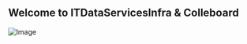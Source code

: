 ## Welcome to ITDataServicesInfra & Colleboard
![Image](https://www.collegeboard.org/sites/default/files/styles/all_access_image_style/public/cbnew_Kv3%20%282%29_0.jpg?itok=kmdtHRYH)

